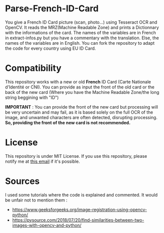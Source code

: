 # Parse-French-ID-Card
You give a French ID Card picture (scan, photo...) using Tesseract OCR and OpenCV. It reads the MRZ(Machine Readable Zone) and prints a Dictionnary with the informations of the card.
The names of the variables are in French in extract-infos.py but you have a commentary with the translation. Else, the names of the variables are in English.
You can fork the repository to adapt the code for every country using EU ID Card.
# Compatibility
This repository works with a new or old **French** ID Card (Carte Nationale d'Identité or CNI).
You can provide as input the front of the old card or the back of the new card (Where you have the Machine Readable Zone/the long string beggining with "ID")

**IMPORTANT** : You can provide the front of the new card but processing will be very uncertain and may fail, as it is based solely on the full OCR of the image, and unwanted characters are often detected, disrupting processing.
**So, providing the front of the new card is not recommended.**
# License
This repository is under MIT License. If you use this repository, please notify me at <a href="mailto:noctosnovan@gmail.com">this email</a> if it's possible.
# Sources
I used some tutorials where the code is explained and commented. It would be unfair not to mention them : 
  - https://www.geeksforgeeks.org/image-registration-using-opencv-python/
  - https://pysource.com/2018/07/20/find-similarities-between-two-images-with-opencv-and-python/
